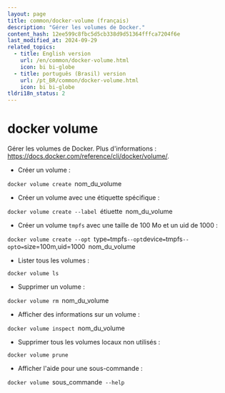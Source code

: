 ```yaml
---
layout: page
title: common/docker-volume (français)
description: "Gérer les volumes de Docker."
content_hash: 12ee599c8fbc5d5cb338d9d51364fffca7204f6e
last_modified_at: 2024-09-29
related_topics:
  - title: English version
    url: /en/common/docker-volume.html
    icon: bi bi-globe
  - title: português (Brasil) version
    url: /pt_BR/common/docker-volume.html
    icon: bi bi-globe
tldri18n_status: 2
---
```

# docker volume

Gérer les volumes de Docker.
Plus d'informations : <https://docs.docker.com/reference/cli/docker/volume/>.

- Créer un volume :

`docker volume create `<span class="tldr-var badge badge-pill bg-dark-lm bg-white-dm text-white-lm text-dark-dm font-weight-bold">nom_du_volume</span>

- Créer un volume avec une étiquette spécifique :

`docker volume create --label `<span class="tldr-var badge badge-pill bg-dark-lm bg-white-dm text-white-lm text-dark-dm font-weight-bold">étiuette</span>` `<span class="tldr-var badge badge-pill bg-dark-lm bg-white-dm text-white-lm text-dark-dm font-weight-bold">nom_du_volume</span>

- Créer un volume `tmpfs` avec une taille de 100 Mo et un uid de 1000 :

`docker volume create --opt `<span class="tldr-var badge badge-pill bg-dark-lm bg-white-dm text-white-lm text-dark-dm font-weight-bold">type</span>`=`<span class="tldr-var badge badge-pill bg-dark-lm bg-white-dm text-white-lm text-dark-dm font-weight-bold">tmpfs</span>` --opt `<span class="tldr-var badge badge-pill bg-dark-lm bg-white-dm text-white-lm text-dark-dm font-weight-bold">device</span>`=`<span class="tldr-var badge badge-pill bg-dark-lm bg-white-dm text-white-lm text-dark-dm font-weight-bold">tmpfs</span>` --opt `<span class="tldr-var badge badge-pill bg-dark-lm bg-white-dm text-white-lm text-dark-dm font-weight-bold">o</span>`=`<span class="tldr-var badge badge-pill bg-dark-lm bg-white-dm text-white-lm text-dark-dm font-weight-bold">size=100m,uid=1000</span>` `<span class="tldr-var badge badge-pill bg-dark-lm bg-white-dm text-white-lm text-dark-dm font-weight-bold">nom_du_volume</span>

- Lister tous les volumes :

`docker volume ls`

- Supprimer un volume :

`docker volume rm `<span class="tldr-var badge badge-pill bg-dark-lm bg-white-dm text-white-lm text-dark-dm font-weight-bold">nom_du_volume</span>

- Afficher des informations sur un volume :

`docker volume inspect `<span class="tldr-var badge badge-pill bg-dark-lm bg-white-dm text-white-lm text-dark-dm font-weight-bold">nom_du_volume</span>

- Supprimer tous les volumes locaux non utilisés :

`docker volume prune`

- Afficher l'aide pour une sous-commande :

`docker volume `<span class="tldr-var badge badge-pill bg-dark-lm bg-white-dm text-white-lm text-dark-dm font-weight-bold">sous_commande</span>` --help`
